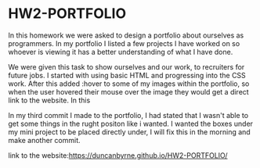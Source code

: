 # HW2-PORTFOLIO

In this homework we were asked to design a portfolio about ourselves as programmers. 
In my portfolio I listed a few projects I have worked on so whoever is viewing it has a 
better understanding of what I have done. 

We were given this task to show ourselves  and our work, to recruiters for future jobs.
I started with using basic HTML and progressing into the CSS work. After this added :hover to some of my images
within the portfolio, so when the user hovered their mouse over the image they would get a direct link to the website.
In this 

In my third commit I made to the portfolio, I had stated that I wasn't able to get some things in the rught positon like i wanted. 
I wanted the boxes under my mini project to be placed directly under, I will fix this in the morning and make another commit.

link to the website:https://duncanbyrne.github.io/HW2-PORTFOLIO/



